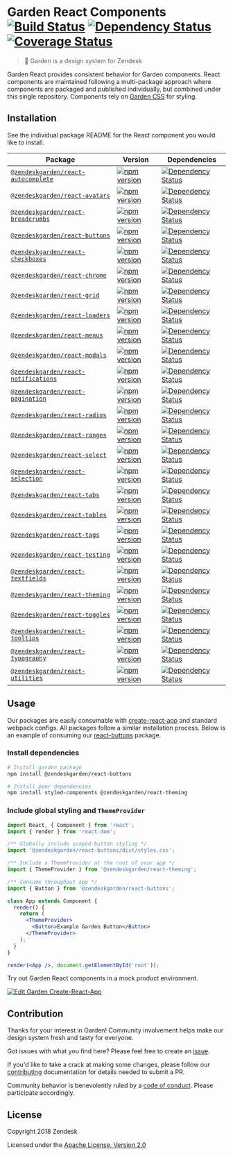 # Garden React Components [![Build Status](https://img.shields.io/travis/zendeskgarden/react-components/master.svg?style=flat-square)](https://travis-ci.org/zendeskgarden/react-components) [![Dependency Status](https://img.shields.io/david/dev/zendeskgarden/react-components.svg?style=flat-square)](https://david-dm.org/zendeskgarden/react-components?type=dev) [![Coverage Status](https://img.shields.io/coveralls/github/zendeskgarden/react-components/master.svg?style=flat-square)](https://coveralls.io/github/zendeskgarden/react-components) <!-- markdownlint-disable -->
<!-- markdownlint-enable -->

> :seedling: Garden is a design system for Zendesk

Garden React provides consistent behavior for Garden components.
React components are maintained following a multi-package approach where
components are packaged and published individually, but combined under
this single repository. Components rely on [Garden
CSS](https://github.com/zendeskgarden/css-components) for styling.

## Installation

See the individual package README for the React component you would like
to install.

Package | Version | Dependencies
------- | ------- | ------------
[`@zendeskgarden/react-autocomplete`](packages/autocomplete) | [![npm version][autocomplete npm version]][autocomplete npm link] | [![Dependency Status][autocomplete dependency status]][autocomplete dependency link]
[`@zendeskgarden/react-avatars`](packages/avatars) | [![npm version][avatars npm version]][avatars npm link] | [![Dependency Status][avatars dependency status]][avatars dependency link]
[`@zendeskgarden/react-breadcrumbs`](packages/breadcrumbs) | [![npm version][breadcrumbs npm version]][breadcrumbs npm link] | [![Dependency Status][breadcrumbs dependency status]][breadcrumbs dependency link]
[`@zendeskgarden/react-buttons`](packages/buttons) | [![npm version][buttons npm version]][buttons npm link] | [![Dependency Status][buttons dependency status]][buttons dependency link]
[`@zendeskgarden/react-checkboxes`](packages/checkboxes) | [![npm version][checkboxes npm version]][checkboxes npm link] | [![Dependency Status][checkboxes dependency status]][checkboxes dependency link]
[`@zendeskgarden/react-chrome`](packages/chrome) | [![npm version][chrome npm version]][chrome npm link] | [![Dependency Status][chrome dependency status]][chrome dependency link]
[`@zendeskgarden/react-grid`](packages/grid) | [![npm version][grid npm version]][grid npm link] | [![Dependency Status][grid dependency status]][grid dependency link]
[`@zendeskgarden/react-loaders`](packages/loaders) | [![npm version][loaders npm version]][loaders npm link] | [![Dependency Status][loaders dependency status]][loaders dependency link]
[`@zendeskgarden/react-menus`](packages/menus) | [![npm version][menus npm version]][menus npm link] | [![Dependency Status][menus dependency status]][menus dependency link]
[`@zendeskgarden/react-modals`](packages/modals) | [![npm version][modals npm version]][modals npm link] | [![Dependency Status][modals dependency status]][modals dependency link]
[`@zendeskgarden/react-notifications`](packages/notifications) | [![npm version][notifications npm version]][notifications npm link] | [![Dependency Status][notifications dependency status]][notifications dependency link]
[`@zendeskgarden/react-pagination`](packages/pagination) | [![npm version][pagination npm version]][pagination npm link] | [![Dependency Status][pagination dependency status]][pagination dependency link]
[`@zendeskgarden/react-radios`](packages/radios) | [![npm version][radios npm version]][radios npm link] | [![Dependency Status][radios dependency status]][radios dependency link]
[`@zendeskgarden/react-ranges`](packages/ranges) | [![npm version][ranges npm version]][ranges npm link] | [![Dependency Status][ranges dependency status]][ranges dependency link]
[`@zendeskgarden/react-select`](packages/select) | [![npm version][select npm version]][select npm link] | [![Dependency Status][select dependency status]][select dependency link]
[`@zendeskgarden/react-selection`](packages/selection) | [![npm version][selection npm version]][selection npm link] | [![Dependency Status][selection dependency status]][selection dependency link]
[`@zendeskgarden/react-tabs`](packages/tabs) | [![npm version][tabs npm version]][tabs npm link] | [![Dependency Status][tabs dependency status]][tabs dependency link]
[`@zendeskgarden/react-tables`](packages/tables) | [![npm version][tables npm version]][tables npm link] | [![Dependency Status][tables dependency status]][tables dependency link]
[`@zendeskgarden/react-tags`](packages/tags) | [![npm version][tags npm version]][tags npm link] | [![Dependency Status][tags dependency status]][tags dependency link]
[`@zendeskgarden/react-testing`](packages/testing) | [![npm version][testing npm version]][testing npm link] | [![Dependency Status][testing dependency status]][testing dependency link]
[`@zendeskgarden/react-textfields`](packages/textfields) | [![npm version][textfields npm version]][textfields npm link] | [![Dependency Status][textfields dependency status]][textfields dependency link]
[`@zendeskgarden/react-theming`](packages/theming) | [![npm version][theming npm version]][theming npm link] | [![Dependency Status][theming dependency status]][theming dependency link]
[`@zendeskgarden/react-toggles`](packages/toggles) | [![npm version][toggles npm version]][toggles npm link] | [![Dependency Status][toggles dependency status]][toggles dependency link]
[`@zendeskgarden/react-tooltips`](packages/tooltips) | [![npm version][tooltips npm version]][tooltips npm link] | [![Dependency Status][tooltips dependency status]][tooltips dependency link]
[`@zendeskgarden/react-typography`](packages/typography) | [![npm version][typography npm version]][typography npm link] | [![Dependency Status][typography dependency status]][typography dependency link]
[`@zendeskgarden/react-utilities`](packages/utilities) | [![npm version][utilities npm version]][utilities npm link] | [![Dependency Status][utilities dependency status]][utilities dependency link]

[autocomplete npm version]: https://img.shields.io/npm/v/@zendeskgarden/react-autocomplete.svg?style=flat-square
[autocomplete npm link]: https://www.npmjs.com/package/@zendeskgarden/react-autocomplete
[autocomplete dependency status]: https://img.shields.io/david/zendeskgarden/react-components.svg?path=packages/autocomplete&style=flat-square
[autocomplete dependency link]: https://david-dm.org/zendeskgarden/react-components?path=packages/autocomplete
[avatars npm version]: https://img.shields.io/npm/v/@zendeskgarden/react-avatars.svg?style=flat-square
[avatars npm link]: https://www.npmjs.com/package/@zendeskgarden/react-avatars
[avatars dependency status]: https://img.shields.io/david/zendeskgarden/react-components.svg?path=packages/avatars&style=flat-square
[avatars dependency link]: https://david-dm.org/zendeskgarden/react-components?path=packages/avatars
[breadcrumbs npm version]: https://img.shields.io/npm/v/@zendeskgarden/react-breadcrumbs.svg?style=flat-square
[breadcrumbs npm link]: https://www.npmjs.com/package/@zendeskgarden/react-breadcrumbs
[breadcrumbs dependency status]: https://img.shields.io/david/zendeskgarden/react-components.svg?path=packages/breadcrumbs&style=flat-square
[breadcrumbs dependency link]: https://david-dm.org/zendeskgarden/react-components?path=packages/breadcrumbs
[buttons npm version]: https://img.shields.io/npm/v/@zendeskgarden/react-buttons.svg?style=flat-square
[buttons npm link]: https://www.npmjs.com/package/@zendeskgarden/react-buttons
[buttons dependency status]: https://img.shields.io/david/zendeskgarden/react-components.svg?path=packages/buttons&style=flat-square
[buttons dependency link]: https://david-dm.org/zendeskgarden/react-components?path=packages/buttons
[checkboxes npm version]: https://img.shields.io/npm/v/@zendeskgarden/react-checkboxes.svg?style=flat-square
[checkboxes npm link]: https://www.npmjs.com/package/@zendeskgarden/react-checkboxes
[checkboxes dependency status]: https://img.shields.io/david/zendeskgarden/react-components.svg?path=packages/checkboxes&style=flat-square
[checkboxes dependency link]: https://david-dm.org/zendeskgarden/react-components?path=packages/checkboxes
[chrome npm version]: https://img.shields.io/npm/v/@zendeskgarden/react-chrome.svg?style=flat-square
[chrome npm link]: https://www.npmjs.com/package/@zendeskgarden/react-chrome
[chrome dependency status]: https://img.shields.io/david/zendeskgarden/react-components.svg?path=packages/chrome&style=flat-square
[chrome dependency link]: https://david-dm.org/zendeskgarden/react-components?path=packages/chrome
[grid npm version]: https://img.shields.io/npm/v/@zendeskgarden/react-grid.svg?style=flat-square
[grid npm link]: https://www.npmjs.com/package/@zendeskgarden/react-grid
[grid dependency status]: https://img.shields.io/david/zendeskgarden/react-components.svg?path=packages/grid&style=flat-square
[grid dependency link]: https://david-dm.org/zendeskgarden/react-components?path=packages/grid
[loaders npm version]: https://img.shields.io/npm/v/@zendeskgarden/react-loaders.svg?style=flat-square
[loaders npm link]: https://www.npmjs.com/package/@zendeskgarden/react-loaders
[loaders dependency status]: https://img.shields.io/david/zendeskgarden/react-components.svg?path=packages/loaders&style=flat-square
[loaders dependency link]: https://david-dm.org/zendeskgarden/react-components?path=packages/loaders
[menus npm version]: https://img.shields.io/npm/v/@zendeskgarden/react-menus.svg?style=flat-square
[menus npm link]: https://www.npmjs.com/package/@zendeskgarden/react-menus
[menus dependency status]: https://img.shields.io/david/zendeskgarden/react-components.svg?path=packages/menus&style=flat-square
[menus dependency link]: https://david-dm.org/zendeskgarden/react-components?path=packages/menus
[modals npm version]: https://img.shields.io/npm/v/@zendeskgarden/react-modals.svg?style=flat-square
[modals npm link]: https://www.npmjs.com/package/@zendeskgarden/react-modals
[modals dependency status]: https://img.shields.io/david/zendeskgarden/react-components.svg?path=packages/modals&style=flat-square
[modals dependency link]: https://david-dm.org/zendeskgarden/react-components?path=packages/modals
[notifications npm version]: https://img.shields.io/npm/v/@zendeskgarden/react-notifications.svg?style=flat-square
[notifications npm link]: https://www.npmjs.com/package/@zendeskgarden/react-notifications
[notifications dependency status]: https://img.shields.io/david/zendeskgarden/react-components.svg?path=packages/notifications&style=flat-square
[notifications dependency link]: https://david-dm.org/zendeskgarden/react-components?path=packages/notifications
[pagination npm version]: https://img.shields.io/npm/v/@zendeskgarden/react-pagination.svg?style=flat-square
[pagination npm link]: https://www.npmjs.com/package/@zendeskgarden/react-pagination
[pagination dependency status]: https://img.shields.io/david/zendeskgarden/react-components.svg?path=packages/pagination&style=flat-square
[pagination dependency link]: https://david-dm.org/zendeskgarden/react-components?path=packages/pagination
[radios npm version]: https://img.shields.io/npm/v/@zendeskgarden/react-radios.svg?style=flat-square
[radios npm link]: https://www.npmjs.com/package/@zendeskgarden/react-radios
[radios dependency status]: https://img.shields.io/david/zendeskgarden/react-components.svg?path=packages/radios&style=flat-square
[radios dependency link]: https://david-dm.org/zendeskgarden/react-components?path=packages/radios
[ranges npm version]: https://img.shields.io/npm/v/@zendeskgarden/react-ranges.svg?style=flat-square
[ranges npm link]: https://www.npmjs.com/package/@zendeskgarden/react-ranges
[ranges dependency status]: https://img.shields.io/david/zendeskgarden/react-components.svg?path=packages/ranges&style=flat-square
[ranges dependency link]: https://david-dm.org/zendeskgarden/react-components?path=packages/ranges
[select npm version]: https://img.shields.io/npm/v/@zendeskgarden/react-select.svg?style=flat-square
[select npm link]: https://www.npmjs.com/package/@zendeskgarden/react-select
[select dependency status]: https://img.shields.io/david/zendeskgarden/react-components.svg?path=packages/select&style=flat-square
[select dependency link]: https://david-dm.org/zendeskgarden/react-components?path=packages/select
[selection npm version]: https://img.shields.io/npm/v/@zendeskgarden/react-selection.svg?style=flat-square
[selection npm link]: https://www.npmjs.com/package/@zendeskgarden/react-selection
[selection dependency status]: https://img.shields.io/david/zendeskgarden/react-components.svg?path=packages/selection&style=flat-square
[selection dependency link]: https://david-dm.org/zendeskgarden/react-components?path=packages/selection
[tabs npm version]: https://img.shields.io/npm/v/@zendeskgarden/react-tabs.svg?style=flat-square
[tabs npm link]: https://www.npmjs.com/package/@zendeskgarden/react-tabs
[tabs dependency status]: https://img.shields.io/david/zendeskgarden/react-components.svg?path=packages/tabs&style=flat-square
[tabs dependency link]: https://david-dm.org/zendeskgarden/react-components?path=packages/tabs
[tables npm version]: https://img.shields.io/npm/v/@zendeskgarden/react-tables.svg?style=flat-square
[tables npm link]: https://www.npmjs.com/package/@zendeskgarden/react-tables
[tables dependency status]: https://img.shields.io/david/zendeskgarden/react-components.svg?path=packages/tables&style=flat-square
[tables dependency link]: https://david-dm.org/zendeskgarden/react-components?path=packages/tables
[tags npm version]: https://img.shields.io/npm/v/@zendeskgarden/react-tags.svg?style=flat-square
[tags npm link]: https://www.npmjs.com/package/@zendeskgarden/react-tags
[tags dependency status]: https://img.shields.io/david/zendeskgarden/react-components.svg?path=packages/tags&style=flat-square
[tags dependency link]: https://david-dm.org/zendeskgarden/react-components?path=packages/tags
[testing npm version]: https://img.shields.io/npm/v/@zendeskgarden/react-testing.svg?style=flat-square
[testing npm link]: https://www.npmjs.com/package/@zendeskgarden/react-testing
[testing dependency status]: https://img.shields.io/david/zendeskgarden/react-components.svg?path=packages/testing&style=flat-square
[testing dependency link]: https://david-dm.org/zendeskgarden/react-components?path=packages/testing
[textfields npm version]: https://img.shields.io/npm/v/@zendeskgarden/react-textfields.svg?style=flat-square
[textfields npm link]: https://www.npmjs.com/package/@zendeskgarden/react-textfields
[textfields dependency status]: https://img.shields.io/david/zendeskgarden/react-components.svg?path=packages/textfields&style=flat-square
[textfields dependency link]: https://david-dm.org/zendeskgarden/react-components?path=packages/textfields
[theming npm version]: https://img.shields.io/npm/v/@zendeskgarden/react-theming.svg?style=flat-square
[theming npm link]: https://www.npmjs.com/package/@zendeskgarden/react-theming
[theming dependency status]: https://img.shields.io/david/zendeskgarden/react-components.svg?path=packages/theming&style=flat-square
[theming dependency link]: https://david-dm.org/zendeskgarden/react-components?path=packages/theming
[toggles npm version]: https://img.shields.io/npm/v/@zendeskgarden/react-toggles.svg?style=flat-square
[toggles npm link]: https://www.npmjs.com/package/@zendeskgarden/react-toggles
[toggles dependency status]: https://img.shields.io/david/zendeskgarden/react-components.svg?path=packages/toggles&style=flat-square
[toggles dependency link]: https://david-dm.org/zendeskgarden/react-components?path=packages/toggles
[tooltips npm version]: https://img.shields.io/npm/v/@zendeskgarden/react-tooltips.svg?style=flat-square
[tooltips npm link]: https://www.npmjs.com/package/@zendeskgarden/react-tooltips
[tooltips dependency status]: https://img.shields.io/david/zendeskgarden/react-components.svg?path=packages/tooltips&style=flat-square
[tooltips dependency link]: https://david-dm.org/zendeskgarden/react-components?path=packages/tooltips
[typography npm version]: https://img.shields.io/npm/v/@zendeskgarden/react-typography.svg?style=flat-square
[typography npm link]: https://www.npmjs.com/package/@zendeskgarden/react-typography
[typography dependency status]: https://img.shields.io/david/zendeskgarden/react-components.svg?path=packages/typography&style=flat-square
[typography dependency link]: https://david-dm.org/zendeskgarden/react-components?path=packages/typography
[utilities npm version]: https://img.shields.io/npm/v/@zendeskgarden/react-utilities.svg?style=flat-square
[utilities npm link]: https://www.npmjs.com/package/@zendeskgarden/react-utilities
[utilities dependency status]: https://img.shields.io/david/zendeskgarden/react-components.svg?path=packages/utilities&style=flat-square
[utilities dependency link]: https://david-dm.org/zendeskgarden/react-components?path=packages/utilities

## Usage

Our packages are easily consumable with [create-react-app](https://github.com/facebook/create-react-app)
and standard webpack configs. All packages follow a similar installation process. Below is an example of
consuming our [react-buttons](https://www.npmjs.com/package/@zendeskgarden/react-buttons)
package.

### Install dependencies

```sh
# Install garden package
npm install @zendeskgarden/react-buttons

# Install peer dependencies
npm install styled-components @zendeskgarden/react-theming
```

### Include global styling and `ThemeProvider`

```jsx
import React, { Component } from 'react';
import { render } from 'react-dom';

/** Globally include scoped button styling */
import '@zendeskgarden/react-buttons/dist/styles.css';

/** Include a ThemeProvider at the root of your app */
import { ThemeProvider } from '@zendeskgarden/react-theming';

/** Consume throughout app */
import { Button } from '@zendeskgarden/react-buttons';

class App extends Component {
  render() {
    return (
      <ThemeProvider>
        <Button>Example Garden Button</Button>
      </ThemeProvider>
    );
  }
}

render(<App />, document.getElementById('root'));
```

Try out Garden React components in a mock product environment.

[![Edit Garden Create-React-App](https://codesandbox.io/static/img/play-codesandbox.svg)](https://codesandbox.io/s/43nwpkn717)

## Contribution

Thanks for your interest in Garden! Community involvement helps make our
design system fresh and tasty for everyone.

Got issues with what you find here? Please feel free to create an
[issue](https://github.com/zendeskgarden/react-components/issues/new).

If you'd like to take a crack at making some changes, please follow our
[contributing](.github/CONTRIBUTING.md) documentation for details
needed to submit a PR.

Community behavior is benevolently ruled by a [code of
conduct](.github/CODE_OF_CONDUCT.md). Please participate accordingly.

## License

Copyright 2018 Zendesk

Licensed under the [Apache License, Version 2.0](LICENSE.md)
